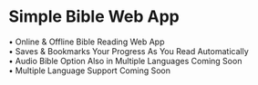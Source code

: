 # Simple Bible Web App
• Online &amp; Offline Bible Reading Web App<br>
• Saves & Bookmarks Your Progress As You Read Automatically<br>
• Audio Bible Option Also in Multiple Languages Coming Soon<br>
• Multiple Language Support Coming Soon<br>
